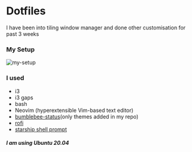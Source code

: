 # Dotfiles
I have been into tiling window manager and done other customisation for past 3 weeks
### My Setup
![my-setup](https://raw.githubusercontent.com/tsjazil/dotfiles/master/mysetup.png)
### I used
* i3
* i3 gaps
* bash
* Neovim (hyperextensible Vim-based text editor)
* [bumblebee-status](https://github.com/tobi-wan-kenobi/bumblebee-status)(only themes added in my repo)
* [rofi](https://github.com/davatorium/rofi)
* [starship shell prompt](https://github.com/starship/starship)
##### I am using Ubuntu 20.04 


